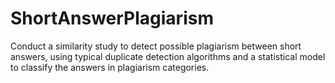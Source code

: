 # ShortAnswerPlagiarism
Conduct a similarity study to detect possible plagiarism between short answers, using typical duplicate detection algorithms and a statistical model to classify the answers in plagiarism categories.
